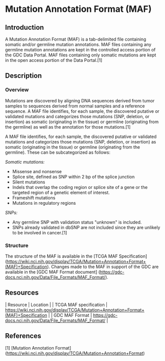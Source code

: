 # Mutation Annotation Format (MAF) #
## Introduction ##
A Mutation Annotation Format (MAF) is a tab-delimited file containing somatic and/or germline mutation annotations. MAF files containing any germline mutation annotations are kept in the controlled access portion of the GDC Data Portal. MAF files containing only somatic mutations are kept in the open access portion of the Data Portal.[1]
## Description ##
### Overview ###
Mutations are discovered by aligning DNA sequences derived from tumor samples to sequences derived from normal samples and a reference sequence.  A MAF file identifies, for each sample, the discovered putative or validated mutations and categorizes those mutations (SNP, deletion, or insertion) as somatic (originating in the tissue) or germline (originating from the germline) as well as the annotation for those mutations.[1]

A MAF file identifies, for each sample, the discovered putative or validated mutations and categorizes those mutations (SNP, deletion, or insertion) as somatic (originating in the tissue) or germline (originating from the germline). These can be subcategorized as follows:

*Somatic mutations:*
  - Missense and nonsense
  - Splice site, defined as SNP within 2 bp of the splice junction
  - Silent mutations
  - Indels that overlap the coding region or splice site of a gene or the targeted region of a genetic element of interest.
  - Frameshift mutations
  - Mutations in regulatory regions
  
*SNPs:*
  - Any germline SNP with validation status "unknown" is included.
  - SNPs already validated in dbSNP are not included since they are unlikely to be involved in cancer.[1]

### Structure ###
The structure of the MAF is available in the [TCGA MAF Specification] (https://wiki.nci.nih.gov/display/TCGA/Mutation+Annotation+Format+(MAF)+Specification). Changes made to the MAF in support of the GDC are available in the [GDC MAF Format document] (https://gdc-docs.nci.nih.gov/Data/File_Formats/MAF_Format/).
## Resources ##
| Resource | Location |
| TCGA MAF specification | https://wiki.nci.nih.gov/display/TCGA/Mutation+Annotation+Format+(MAF)+Specification |
| GDC MAF Format | https://gdc-docs.nci.nih.gov/Data/File_Formats/MAF_Format/ | 
## References ##
[1] [Mutation Annotation Format] (https://wiki.nci.nih.gov/display/TCGA/Mutation+Annotation+Format)
